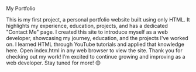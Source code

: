 My Portfolio 

This is my first project, a personal portfolio website built using only HTML. It highlights my experience, education, projects, and has a dedicated "Contact Me" page. I created this site to introduce myself as a web developer, showcasing my journey, education, and the projects I've worked on. I learned HTML through YouTube tutorials and applied that knowledge here. Open index.html in any web browser to view the site. Thank you for checking out my work! I’m excited to continue growing and improving as a web developer. Stay tuned for more! 😊


